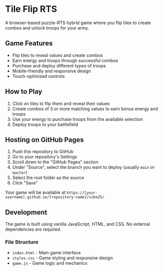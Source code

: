 # Tile Flip RTS

A browser-based puzzle-RTS hybrid game where you flip tiles to create combos and unlock troops for your army.

## Game Features

- Flip tiles to reveal values and create combos
- Earn energy and troops through successful combos
- Purchase and deploy different types of troops
- Mobile-friendly and responsive design
- Touch-optimized controls

## How to Play

1. Click on tiles to flip them and reveal their values
2. Create combos of 3 or more matching values to earn bonus energy and troops
3. Use your energy to purchase troops from the available selection
4. Deploy troops to your battlefield

## Hosting on GitHub Pages

1. Push this repository to GitHub
2. Go to your repository's Settings
3. Scroll down to the "GitHub Pages" section
4. Under "Source", select the branch you want to deploy (usually `main` or `master`)
5. Select the root folder as the source
6. Click "Save"

Your game will be available at `https://[your-username].github.io/[repository-name]/vibe25/`

## Development

The game is built using vanilla JavaScript, HTML, and CSS. No external dependencies are required.

### File Structure

- `index.html` - Main game interface
- `styles.css` - Game styling and responsive design
- `game.js` - Game logic and mechanics 